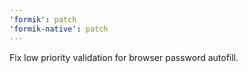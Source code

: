```yaml
---
'formik': patch
'formik-native': patch
---
```


Fix low priority validation for browser password autofill.
